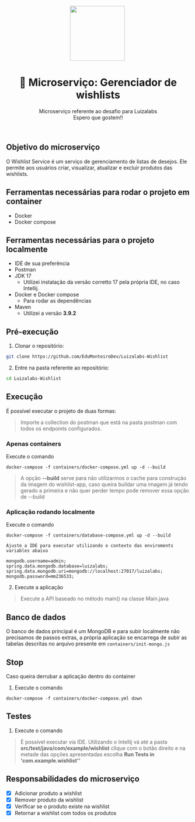<center>
  <p align="center">
    <img src="https://gitlab.com/desafio-banco-inter-thales/user-manager/-/raw/main/public/logo.png" width="150"/>&nbsp;
  </p>  
  <h1 align="center">🚀 Microserviço: Gerenciador de wishlists</h1>
  <p align="center">
    Microserviço referente ao desafio para Luizalabs<br />
    Espero que gostem!!
  </p>
</center>
<br />

## Objetivo do microserviço

O Wishlist Service é um serviço de gerenciamento de listas de desejos. Ele permite aos usuários criar, visualizar, atualizar e excluir produtos das wishlists.

## Ferramentas necessárias para rodar o projeto em container

- Docker
- Docker compose

## Ferramentas necessárias para o projeto localmente

- IDE de sua preferência
- Postman
- JDK 17
    - Utilizei  instalação da versão corretto 17 pela própria IDE, no caso Intellij.
- Docker e Docker compose
    - Para rodar as dependências
- Maven
    - Utilizei a versão **3.9.2**

## Pré-execução

1. Clonar o repositório:
```sh
git clone https://github.com/EduMonteiroDev/Luizalabs-Wishlist
```

2. Entre na pasta referente ao repositório:
```sh
cd Luizalabs-Wishlist
```

## Execução


É possível executar o projeto de duas formas:

>Importe a collection do postman que está na pasta postman com todos os endpoints configurados.

### Apenas containers

Execute o comando
```shell
docker-compose -f containers/docker-compose.yml up -d --build
```

> A opção **--build** serve para não utilizarmos o cache para construção
> da imagem do wishlist-app, caso queira buildar uma imagem já tendo gerado
> a primeira e não quer perder tempo pode remover essa opção de --build

### Aplicação rodando localmente

Execute o comando
```shell
docker-compose -f containers/database-compose.yml up -d --build

Ajuste a IDE para executar utilizando o contexto das enviroments variables abaixo

mongodb.username=admin;
spring.data.mongodb.database=luizalabs;
spring.data.mongodb.uri=mongodb://localhost:27017/luizalabs;
mongodb.password=mm236533;
```

2. Execute a aplicação
> Execute a API baseado no método main() na classe Main.java



## Banco de dados
O banco de dados principal é um MongoDB e para subir localmente não precisamos de
passos extras, a própria aplicação se encarrega de subir as tabelas descritas
no arquivo presente em ```containers/init-mongo.js```

## Stop

Caso queira derrubar a aplicação dentro do container

1. Execute o comando
```shell
docker-compose -f containers/docker-compose.yml down
```

## Testes

1. Execute o comando

> É possível executar via IDE. Utilizando o Intellij vá até a pasta
> **src/test/java/com/example/wishlist** clique com o botão direito e na metade
> das opções apresentadas escolha **Run Tests in 'com.example.wishlist''**

## Responsabilidades do microserviço

- [x] Adicionar produto a wishlist
- [x] Remover produto da wishlist
- [x] Verificar se o produto existe na wishlist
- [x] Retornar a wishlist com todos os produtos
